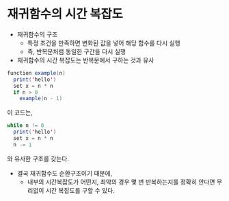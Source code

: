 # 재귀함수의 시간 복잡도

- 재귀함수의 구조
  - 특정 조건을 만족하면 변화된 값을 넣어 해당 함수를 다시 실행
  - 즉, 반복문처럼 동일한 구간을 다시 실행
- 재귀함수의 시간 복잡도는 반복문에서 구하는 것과 유사

```java
function example(n)
  print('hello')
  set x = n * n
  if n > 0
    example(n - 1)
```

이 코드는, 

```java
while n != 0
  print('hello')
  set x = n * n
  n -= 1
```

와 유사한 구조를 갖는다.

- 결국 재귀함수도 순환구조이기 때문에,
  - 내부의 시간복잡도가 어떤지, 최악의 경우 몇 번 반복하는지를 정확히 안다면 무리없이 시간 복잡도를 구할 수 있다.